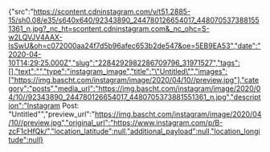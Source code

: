 {"src":"https://scontent.cdninstagram.com/v/t51.2885-15/sh0.08/e35/s640x640/92343890_244780126654017_4480705373881551361_n.jpg?_nc_ht=scontent.cdninstagram.com&_nc_ohc=S-w2LQVJV4AAX-lsSwU&oh=c072000aa24f7d5b96afec653b2de547&oe=5EB9EA53","date":"2020-04-10T14:29:25.000Z","slug":"2284292982286709796_31971527","tags":[],"text":"","type":"instagram_image","title":"\"Untitled\"","images":["https://img.bascht.com/instagram/image/2020/04/10//preview.jpg"],"category":"posts","media_url":"https://img.bascht.com/instagram/image/2020/04/10//92343890_244780126654017_4480705373881551361_n.jpg","description":"Instagram Post: \"Untitled\"","preview_url":"https://img.bascht.com/instagram/image/2020/04/10//preview.jpg","original_url":"https://www.instagram.com/p/B-zcF1cHfQk/","location_latitude":null,"additional_payload":null,"location_longitude":null}